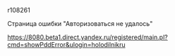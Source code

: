 r108261

Страница ошибки "Авторизоваться не удалось"

https://8080.beta1.direct.yandex.ru/registered/main.pl?cmd=showPddError&ulogin=holodilnikru

